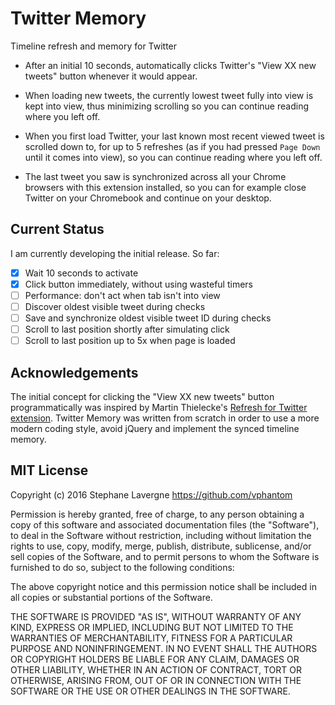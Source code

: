 # Twitter Memory

Timeline refresh and memory for Twitter

* After an initial 10 seconds, automatically clicks Twitter's "View XX new tweets" button whenever it would appear.

* When loading new tweets, the currently lowest tweet fully into view is kept into view, thus minimizing scrolling so you can continue reading where you left off.

* When you first load Twitter, your last known most recent viewed tweet is scrolled down to, for up to 5 refreshes (as if you had pressed `Page Down` until it comes into view), so you can continue reading where you left off.

* The last tweet you saw is synchronized across all your Chrome browsers with this extension installed, so you can for example close Twitter on your Chromebook and continue on your desktop.

## Current Status

I am currently developing the initial release.  So far:

* [x] Wait 10 seconds to activate
* [x] Click button immediately, without using wasteful timers
* [ ] Performance: don't act when tab isn't into view
* [ ] Discover oldest visible tweet during checks
* [ ] Save and synchronize oldest visible tweet ID during checks
* [ ] Scroll to last position shortly after simulating click
* [ ] Scroll to last position up to 5x when page is loaded

## Acknowledgements

The initial concept for clicking the "View XX new tweets" button programmatically was inspired by Martin Thielecke's [Refresh for Twitter extension](https://github.com/mthie/refresh-for-twitter).  Twitter Memory was written from scratch in order to use a more modern coding style, avoid jQuery and implement the synced timeline memory.

## MIT License

Copyright (c) 2016 Stephane Lavergne <https://github.com/vphantom>

Permission is hereby granted, free of charge, to any person obtaining a copy of this software and associated documentation files (the "Software"), to deal in the Software without restriction, including without limitation the rights to use, copy, modify, merge, publish, distribute, sublicense, and/or sell copies of the Software, and to permit persons to whom the Software is furnished to do so, subject to the following conditions:

The above copyright notice and this permission notice shall be included in all copies or substantial portions of the Software.

THE SOFTWARE IS PROVIDED "AS IS", WITHOUT WARRANTY OF ANY KIND, EXPRESS OR IMPLIED, INCLUDING BUT NOT LIMITED TO THE WARRANTIES OF MERCHANTABILITY, FITNESS FOR A PARTICULAR PURPOSE AND NONINFRINGEMENT. IN NO EVENT SHALL THE AUTHORS OR COPYRIGHT HOLDERS BE LIABLE FOR ANY CLAIM, DAMAGES OR OTHER LIABILITY, WHETHER IN AN ACTION OF CONTRACT, TORT OR OTHERWISE, ARISING FROM, OUT OF OR IN CONNECTION WITH THE SOFTWARE OR THE USE OR OTHER DEALINGS IN THE SOFTWARE.
